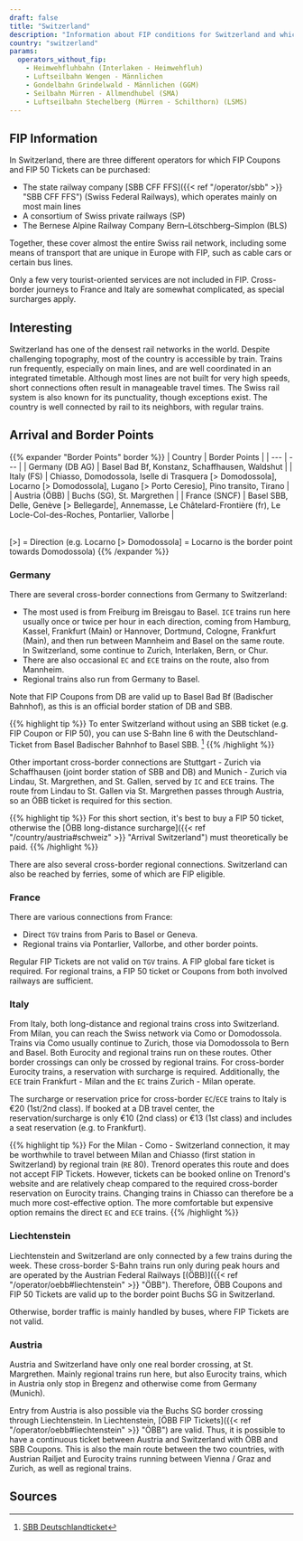 ```yaml
---
draft: false
title: "Switzerland"
description: "Information about FIP conditions for Switzerland and which operators offer discounts."
country: "switzerland"
params:
  operators_without_fip:
    - Heimwehfluhbahn (Interlaken - Heimwehfluh)
    - Luftseilbahn Wengen - Männlichen
    - Gondelbahn Grindelwald - Männlichen (GGM)
    - Seilbahn Mürren - Allmendhubel (SMA)
    - Luftseilbahn Stechelberg (Mürren - Schilthorn) (LSMS)
---
```


## FIP Information

In Switzerland, there are three different operators for which FIP Coupons and FIP 50 Tickets can be purchased:

- The state railway company [SBB CFF FFS]({{< ref "/operator/sbb" >}} "SBB CFF FFS") (Swiss Federal Railways), which operates mainly on most main lines
- A consortium of Swiss private railways (SP)
- The Bernese Alpine Railway Company Bern–Lötschberg–Simplon (BLS)

Together, these cover almost the entire Swiss rail network, including some means of transport that are unique in Europe with FIP, such as cable cars or certain bus lines.

Only a few very tourist-oriented services are not included in FIP. Cross-border journeys to France and Italy are somewhat complicated, as special surcharges apply.

## Interesting

Switzerland has one of the densest rail networks in the world. Despite challenging topography, most of the country is accessible by train. Trains run frequently, especially on main lines, and are well coordinated in an integrated timetable. Although most lines are not built for very high speeds, short connections often result in manageable travel times. The Swiss rail system is also known for its punctuality, though exceptions exist. The country is well connected by rail to its neighbors, with regular trains.

## Arrival and Border Points

{{% expander "Border Points" border %}}
| Country | Border Points |
| --- | --- |
| Germany (DB AG) | Basel Bad Bf, Konstanz, Schaffhausen, Waldshut |
| Italy (FS) | Chiasso, Domodossola, Iselle di Trasquera [> Domodossola], Locarno [> Domodossola], Lugano [> Porto Ceresio], Pino transito, Tirano |
| Austria (ÖBB) | Buchs (SG), St. Margrethen |
| France (SNCF) | Basel SBB, Delle, Genève [> Bellegarde], Annemasse, Le Châtelard-Frontière (fr), Le Locle-Col-des-Roches, Pontarlier, Vallorbe |

\
[>] = Direction (e.g. Locarno [> Domodossola] = Locarno is the border point towards Domodossola)
{{% /expander %}}

### Germany

There are several cross-border connections from Germany to Switzerland:

- The most used is from Freiburg im Breisgau to Basel. `ICE` trains run here usually once or twice per hour in each direction, coming from Hamburg, Kassel, Frankfurt (Main) or Hannover, Dortmund, Cologne, Frankfurt (Main), and then run between Mannheim and Basel on the same route. In Switzerland, some continue to Zurich, Interlaken, Bern, or Chur.
- There are also occasional `EC` and `ECE` trains on the route, also from Mannheim.
- Regional trains also run from Germany to Basel.

Note that FIP Coupons from DB are valid up to Basel Bad Bf (Badischer Bahnhof), as this is an official border station of DB and SBB.

{{% highlight tip %}}
To enter Switzerland without using an SBB ticket (e.g. FIP Coupon or FIP 50), you can use S-Bahn line 6 with the Deutschland-Ticket from Basel Badischer Bahnhof to Basel SBB. [^1]
{{% /highlight %}}

Other important cross-border connections are Stuttgart - Zurich via Schaffhausen (joint border station of SBB and DB) and Munich - Zurich via Lindau, St. Margrethen, and St. Gallen, served by `IC` and `ECE` trains. The route from Lindau to St. Gallen via St. Margrethen passes through Austria, so an ÖBB ticket is required for this section.

{{% highlight tip %}}
For this short section, it's best to buy a FIP 50 ticket, otherwise the [ÖBB long-distance surcharge]({{< ref "/country/austria#schweiz" >}} "Arrival Switzerland") must theoretically be paid.
{{% /highlight %}}

There are also several cross-border regional connections. Switzerland can also be reached by ferries, some of which are FIP eligible.

### France

There are various connections from France:

- Direct `TGV` trains from Paris to Basel or Geneva.
- Regional trains via Pontarlier, Vallorbe, and other border points.

Regular FIP Tickets are not valid on `TGV` trains. A FIP global fare ticket is required. For regional trains, a FIP 50 ticket or Coupons from both involved railways are sufficient.

### Italy

From Italy, both long-distance and regional trains cross into Switzerland. From Milan, you can reach the Swiss network via Como or Domodossola. Trains via Como usually continue to Zurich, those via Domodossola to Bern and Basel. Both Eurocity and regional trains run on these routes. Other border crossings can only be crossed by regional trains. For cross-border Eurocity trains, a reservation with surcharge is required. Additionally, the `ECE` train Frankfurt - Milan and the `EC` trains Zurich - Milan operate.

The surcharge or reservation price for cross-border `EC`/`ECE` trains to Italy is €20 (1st/2nd class). If booked at a DB travel center, the reservation/surcharge is only €10 (2nd class) or €13 (1st class) and includes a seat reservation (e.g. to Frankfurt).

{{% highlight tip %}}
For the Milan - Como - Switzerland connection, it may be worthwhile to travel between Milan and Chiasso (first station in Switzerland) by regional train (`RE` 80). Trenord operates this route and does not accept FIP Tickets. However, tickets can be booked online on Trenord's website and are relatively cheap compared to the required cross-border reservation on Eurocity trains. Changing trains in Chiasso can therefore be a much more cost-effective option. The more comfortable but expensive option remains the direct `EC` and `ECE` trains.
{{% /highlight %}}

### Liechtenstein

Liechtenstein and Switzerland are only connected by a few trains during the week. These cross-border S-Bahn trains run only during peak hours and are operated by the Austrian Federal Railways [(ÖBB)]({{< ref "/operator/oebb#liechtenstein" >}} "ÖBB"). Therefore, ÖBB Coupons and FIP 50 Tickets are valid up to the border point Buchs SG in Switzerland.

Otherwise, border traffic is mainly handled by buses, where FIP Tickets are not valid.

### Austria

Austria and Switzerland have only one real border crossing, at St. Margrethen. Mainly regional trains run here, but also Eurocity trains, which in Austria only stop in Bregenz and otherwise come from Germany (Munich).

Entry from Austria is also possible via the Buchs SG border crossing through Liechtenstein. In Liechtenstein, [ÖBB FIP Tickets]({{< ref "/operator/oebb#liechtenstein" >}} "ÖBB") are valid. Thus, it is possible to have a continuous ticket between Austria and Switzerland with ÖBB and SBB Coupons. This is also the main route between the two countries, with Austrian Railjet and Eurocity trains running between Vienna / Graz and Zurich, as well as regional trains.

## Sources

[^1]: [SBB Deutschlandticket](https://www.sbb-deutschland.de/gilt-das-deutschlandticket-auf-unseren-strecken/)
